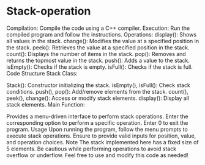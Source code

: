 # Stack-operation

Compilation: Compile the code using a C++ compiler.
Execution: Run the compiled program and follow the instructions.
Operations:
display(): Shows all values in the stack.
change(): Modifies the value at a specified position in the stack.
peek(): Retrieves the value at a specified position in the stack.
count(): Displays the number of items in the stack.
pop(): Removes and returns the topmost value in the stack.
push(): Adds a value to the stack.
isEmpty(): Checks if the stack is empty.
isFull(): Checks if the stack is full.
Code Structure
Stack Class:

Stack(): Constructor initializing the stack.
isEmpty(), isFull(): Check stack conditions.
push(), pop(): Add/remove elements from the stack.
count(), peek(), change(): Access or modify stack elements.
display(): Display all stack elements.
Main Function:

Provides a menu-driven interface to perform stack operations.
Enter the corresponding option to perform a specific operation.
Enter 0 to exit the program.
Usage
Upon running the program, follow the menu prompts to execute stack operations.
Ensure to provide valid inputs for position, value, and operation choices.
Note
The stack implemented here has a fixed size of 5 elements.
Be cautious while performing operations to avoid stack overflow or underflow.
Feel free to use and modify this code as needed!
